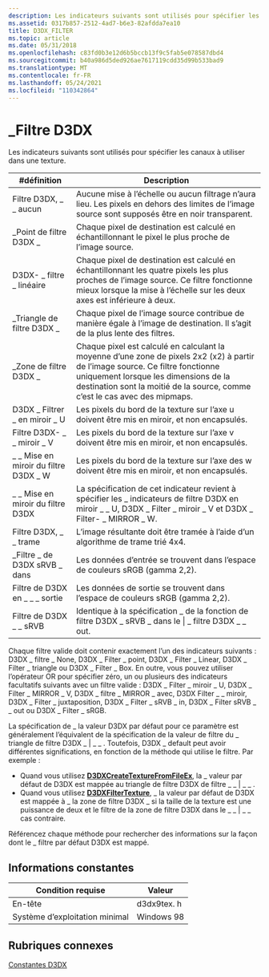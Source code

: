 ```yaml
---
description: Les indicateurs suivants sont utilisés pour spécifier les canaux à utiliser dans une texture.
ms.assetid: 0317b857-2512-4ad7-b6e3-82afdda7ea10
title: D3DX_FILTER
ms.topic: article
ms.date: 05/31/2018
ms.openlocfilehash: c83fd0b3e12d6b5bccb13f9c5fab5e078587dbd4
ms.sourcegitcommit: b40a986d5ded926ae7617119cdd35d99b533bad9
ms.translationtype: MT
ms.contentlocale: fr-FR
ms.lasthandoff: 05/24/2021
ms.locfileid: "110342864"
---
```

# <a name="d3dx_filter"></a>\_Filtre D3DX

Les indicateurs suivants sont utilisés pour spécifier les canaux à utiliser dans une texture.



| \#définition                | Description                                                                                                                                                                                                 |
|-------------------------|-------------------------------------------------------------------------------------------------------------------------------------------------------------------------------------------------------------|
| Filtre D3DX, \_ \_ aucun      | Aucune mise à l’échelle ou aucun filtrage n’aura lieu. Les pixels en dehors des limites de l’image source sont supposés être en noir transparent.                                                                                 |
| \_Point de filtre D3DX \_     | Chaque pixel de destination est calculé en échantillonnant le pixel le plus proche de l’image source.                                                                                                                     |
| D3DX- \_ filtre \_ linéaire    | Chaque pixel de destination est calculé en échantillonnant les quatre pixels les plus proches de l’image source. Ce filtre fonctionne mieux lorsque la mise à l’échelle sur les deux axes est inférieure à deux.                                          |
| \_Triangle de filtre D3DX \_  | Chaque pixel de l’image source contribue de manière égale à l’image de destination. Il s’agit de la plus lente des filtres.                                                                                           |
| \_Zone de filtre D3DX \_       | Chaque pixel est calculé en calculant la moyenne d’une zone de pixels 2x2 (x2) à partir de l’image source. Ce filtre fonctionne uniquement lorsque les dimensions de la destination sont la moitié de la source, comme c’est le cas avec des mipmaps. |
| D3DX \_ Filtrer \_ en miroir \_ U | Les pixels du bord de la texture sur l’axe u doivent être mis en miroir, et non encapsulés.                                                                                                                           |
| Filtre D3DX- \_ \_ miroir \_ V | Les pixels du bord de la texture sur l’axe v doivent être mis en miroir, et non encapsulés.                                                                                                                           |
| \_ \_ Mise en miroir du filtre D3DX \_ W | Les pixels du bord de la texture sur l’axe des w doivent être mis en miroir, et non encapsulés.                                                                                                                           |
| \_ \_ Mise en miroir du filtre D3DX    | La spécification de cet indicateur revient à spécifier les \_ indicateurs de filtre D3DX en miroir \_ \_ U, D3DX \_ Filter \_ miroir \_ V et D3DX \_ Filter- \_ MIRROR \_ W.                                                                     |
| Filtre D3DX, \_ \_ trame    | L’image résultante doit être tramée à l’aide d’un algorithme de trame trié 4x4.                                                                                                                                  |
| \_Filtre \_ de D3DX sRVB \_ dans  | Les données d’entrée se trouvent dans l’espace de couleurs sRGB (gamma 2,2).                                                                                                                                                              |
| Filtre de D3DX en \_ \_ \_ sortie | Les données de sortie se trouvent dans l’espace de couleurs sRGB (gamma 2,2).                                                                                                                                                         |
| Filtre de D3DX \_ \_ sRVB      | Identique à la spécification \_ de la fonction de filtre D3DX \_ sRVB \_ dans le \| \_ filtre D3DX \_ \_ out.                                                                                                                                       |



 

Chaque filtre valide doit contenir exactement l’un des indicateurs suivants : D3DX \_ filtre \_ None, D3DX \_ Filter \_ point, D3DX \_ Filter \_ Linear, D3DX \_ Filter \_ triangle ou D3DX \_ Filter \_ Box. En outre, vous pouvez utiliser l’opérateur OR pour spécifier zéro, un ou plusieurs des indicateurs facultatifs suivants avec un filtre valide : D3DX \_ Filter \_ miroir \_ U, D3DX \_ Filter \_ MIRROR \_ V, D3DX \_ filtre \_ MIRROR \_ avec, D3DX Filter \_ \_ miroir, D3DX \_ Filter \_ juxtaposition, D3DX \_ Filter \_ sRVB \_ in, D3DX \_ Filter sRVB \_ \_ out ou D3DX \_ Filter \_ sRGB.

La spécification de \_ la valeur D3DX par défaut pour ce paramètre est généralement l’équivalent de la spécification de la valeur de filtre du \_ triangle de filtre D3DX \_ \| \_ \_ . Toutefois, D3DX \_ default peut avoir différentes significations, en fonction de la méthode qui utilise le filtre. Par exemple :

-   Quand vous utilisez [**D3DXCreateTextureFromFileEx**](d3dxcreatetexturefromfileex.md), la \_ valeur par défaut de D3DX est mappée au triangle de filtre D3DX de filtre \_ \_ \| \_ \_ .
-   Quand vous utilisez [**D3DXFilterTexture**](d3dxfiltertexture.md), \_ la valeur par défaut de D3DX est mappée à \_ la zone de filtre D3DX \_ si la taille de la texture est une puissance de deux et le filtre de la zone de filtre D3DX dans le \_ \_ \| \_ \_ cas contraire.

Référencez chaque méthode pour rechercher des informations sur la façon dont le \_ filtre par défaut D3DX est mappé.

## <a name="constant-information"></a>Informations constantes



| Condition requise                         | Valeur           |
|--------------------------|------------|
| En-tête                   | d3dx9tex. h |
| Système d’exploitation minimal | Windows 98 |



 

## <a name="related-topics"></a>Rubriques connexes

<dl> <dt>

[Constantes D3DX](dx9-graphics-reference-d3dx-constants.md)
</dt> </dl>

 

 



